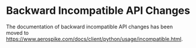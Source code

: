# Backward Incompatible API Changes

The documentation of backward incompatible API changes has been moved to
<https://www.aerospike.com/docs/client/python/usage/incompatible.html>.